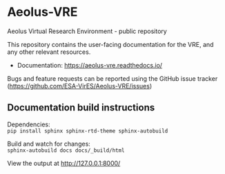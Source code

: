 # Aeolus-VRE
Aeolus Virtual Research Environment - public repository

This repository contains the user-facing documentation for the VRE, and any other relevant resources.

- Documentation: https://aeolus-vre.readthedocs.io/

Bugs and feature requests can be reported using the GitHub issue tracker (https://github.com/ESA-VirES/Aeolus-VRE/issues)


## Documentation build instructions

Dependencies:  
`pip install sphinx sphinx-rtd-theme sphinx-autobuild`

Build and watch for changes:  
`sphinx-autobuild docs docs/_build/html`  

View the output at http://127.0.0.1:8000/